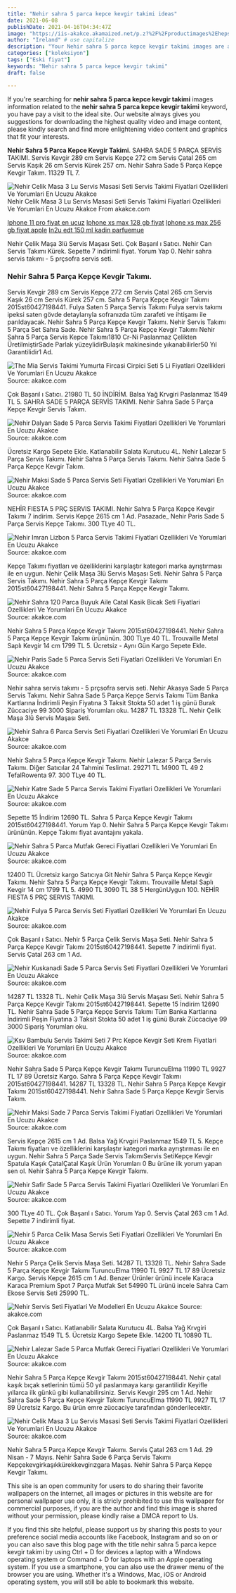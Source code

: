 ```yaml
---
title: "Nehir sahra 5 parca kepce kevgir takimi ideas"
date: 2021-06-08
publishDate: 2021-04-16T04:34:47Z
image: "https://iis-akakce.akamaized.net/p.z?%2F%2Fproductimages%2Ehepsiburada%2Enet%2Fs%2F42%2F600%2F10733375291442%2Ejpg"
author: "Ireland" # use capitalize
description: "Your Nehir sahra 5 parca kepce kevgir takimi images are available. Nehir sahra 5 parca kepce kevgir takimi are a topic that is being searched for and liked by netizens now. You can Download the Nehir sahra 5 parca kepce kevgir takimi files here. Get all royalty-free vectors."
categories: ["koleksiyon"]
tags: ["Eski fiyat"]
keywords: "Nehir sahra 5 parca kepce kevgir takimi"
draft: false

---
```


If you're searching for **nehir sahra 5 parca kepce kevgir takimi** images information related to the **nehir sahra 5 parca kepce kevgir takimi** keyword, you have pay a visit to the ideal  site.  Our website always  gives you  suggestions  for downloading  the highest  quality video and image  content, please kindly search and find more enlightening video content and graphics  that fit your interests.

**Nehir Sahra 5 Parca Kepce Kevgir Takimi**. SAHRA SADE 5 PARÇA SERVİS TAKIMI. Servis Kevgir 289 cm Servis Kepçe 272 cm Servis Çatal 265 cm Servis Kaşık 26 cm Servis Kürek 257 cm. Nehir Sahra Sade 5 Parça Kepçe Kevgir Takım. 11329 TL 7.

![Nehir Celik Masa 3 Lu Servis Masasi Seti Servis Takimi Fiyatlari Ozellikleri Ve Yorumlari En Ucuzu Akakce](https://iis-akakce.akamaized.net/p.z?%2F%2Fproductimages%2Ehepsiburada%2Enet%2Fs%2F42%2F600%2F10733375291442%2Ejpg "Nehir Celik Masa 3 Lu Servis Masasi Seti Servis Takimi Fiyatlari Ozellikleri Ve Yorumlari En Ucuzu Akakce")
Nehir Celik Masa 3 Lu Servis Masasi Seti Servis Takimi Fiyatlari Ozellikleri Ve Yorumlari En Ucuzu Akakce From akakce.com

[Iphone 11 pro fiyat en ucuz](/iphone-11-pro-fiyat-en-ucuz/)
[Iphone xs max 128 gb fiyat](/iphone-xs-max-128-gb-fiyat/)
[Iphone xs max 256 gb fiyat apple](/iphone-xs-max-256-gb-fiyat-apple/)
[In2u edt 150 ml kadin parfuemue](/in2u-edt-150-ml-kadin-parfuemue/)

Nehir Çelik Maşa 3lü Servis Maşası Seti. Çok Başarıl ı Satıcı. Nehir Can Servis Takımı Kürek. Sepette 7 indirimli fiyat. Yorum Yap 0. Nehir sahra servis takımı - 5 prçsofra servis seti.

### Nehir Sahra 5 Parça Kepçe Kevgir Takımı.

Servis Kevgir 289 cm Servis Kepçe 272 cm Servis Çatal 265 cm Servis Kaşık 26 cm Servis Kürek 257 cm. Sahra 5 Parça Kepçe Kevgir Takımı 2015st60427198441. Fulya Saten 5 Parça Servis Takımı Fulya servis takımı ipeksi saten gövde detaylarıyla sofranızda tüm zarafeti ve ihtişamı ile parıldayacak. Nehir Sahra 5 Parça Kepçe Kevgir Takımı. Nehir Servis Takımı 5 Parça Set Sahra Sade. Nehir Sahra 5 Parça Kepçe Kevgir Takımı Nehir Sahra 5 Parça Servis Kepce Takımı1810 Cr-Ni Paslanmaz Çelikten ÜretilmiştirSade Parlak yüzeylidirBulaşık makinesinde yıkanabilirler50 Yıl Garantilidir1 Ad.


![The Mia Servis Takimi Yumurta Fircasi Cirpici Seti 5 Li Fiyatlari Ozellikleri Ve Yorumlari En Ucuzu Akakce](https://cdn.akakce.com/iv/12088/100/1002950955z.jpg "The Mia Servis Takimi Yumurta Fircasi Cirpici Seti 5 Li Fiyatlari Ozellikleri Ve Yorumlari En Ucuzu Akakce")
Source: akakce.com

Çok Başarıl ı Satıcı. 21980 TL 50 İNDİRİM. Balsa Yağ Krvgiri Paslanmaz 1549 TL 5. SAHRA SADE 5 PARÇA SERVİS TAKIMI. Nehir Sahra Sade 5 Parça Kepçe Kevgir Servis Takım.

![Nehir Dalyan Sade 5 Parca Servis Takimi Fiyatlari Ozellikleri Ve Yorumlari En Ucuzu Akakce](https://cdn.akakce.com/nehir/nehir-dalyan-sade-5-parca-servis-takimi-z.jpg "Nehir Dalyan Sade 5 Parca Servis Takimi Fiyatlari Ozellikleri Ve Yorumlari En Ucuzu Akakce")
Source: akakce.com

Ücretsiz Kargo Sepete Ekle. Katlanabilir Salata Kurutucu 4L. Nehir Lalezar 5 Parça Servis Takımı. Nehir Sahra 5 Parça Servis Takımı. Nehir Sahra Sade 5 Parça Kepçe Kevgir Takım.

![Nehir Maksi Sade 5 Parca Servis Seti Fiyatlari Ozellikleri Ve Yorumlari En Ucuzu Akakce](https://cdn.akakce.com/nehir/nehir-maksi-sade-5-parca-x.jpg "Nehir Maksi Sade 5 Parca Servis Seti Fiyatlari Ozellikleri Ve Yorumlari En Ucuzu Akakce")
Source: akakce.com

NEHİR FIESTA 5 PRÇ SERVIS TAKIMI. Nehir Sahra 5 Parça Kepçe Kevgir Takımı 7 indirim. Servis Kepçe 2615 cm 1 Ad. Pasazade_ Nehir Paris Sade 5 Parça Servis Kepçe Takımı. 300 TLye 40 TL.

![Nehir Imran Lizbon 5 Parca Servis Takimi Fiyatlari Ozellikleri Ve Yorumlari En Ucuzu Akakce](https://cdn.akakce.com/nehir/nehir-imran-lizbon-5-parca-servis-takimi-z.jpg "Nehir Imran Lizbon 5 Parca Servis Takimi Fiyatlari Ozellikleri Ve Yorumlari En Ucuzu Akakce")
Source: akakce.com

Kepçe Takımı fiyatları ve özelliklerini karşılaştır kategori marka ayrıştırması ile en uygun. Nehir Çelik Maşa 3lü Servis Maşası Seti. Nehir Sahra 5 Parça Servis Takımı. Nehir Sahra 5 Parça Kepçe Kevgir Takımı 2015st60427198441. Nehir Sahra 5 Parça Kepçe Kevgir Takımı.

![Nehir Sahra 120 Parca Buyuk Aile Catal Kasik Bicak Seti Fiyatlari Ozellikleri Ve Yorumlari En Ucuzu Akakce](https://cdn.akakce.com/nehir/nehir-sahra-120-parca-buyuk-aile-catal-kasik-bicak-seti-z.jpg "Nehir Sahra 120 Parca Buyuk Aile Catal Kasik Bicak Seti Fiyatlari Ozellikleri Ve Yorumlari En Ucuzu Akakce")
Source: akakce.com

Nehir Sahra 5 Parça Kepçe Kevgir Takımı 2015st60427198441. Nehir Sahra 5 Parça Kepçe Kevgir Takımı ürününün. 300 TLye 40 TL. Trouvaille Metal Saplı Kevgir 14 cm 1799 TL 5. Ücretsiz - Aynı Gün Kargo Sepete Ekle.

![Nehir Paris Sade 5 Parca Servis Seti Fiyatlari Ozellikleri Ve Yorumlari En Ucuzu Akakce](https://cdn.akakce.com/nehir/nehir-paris-sade-5-parca-z.jpg "Nehir Paris Sade 5 Parca Servis Seti Fiyatlari Ozellikleri Ve Yorumlari En Ucuzu Akakce")
Source: akakce.com

Nehir sahra servis takımı - 5 prçsofra servis seti. Nehir Akasya Sade 5 Parça Servis Takımı. Nehir Sahra Sade 5 Parça Kepçe Servis Takımı Tüm Banka Kartlarına İndirimli Peşin Fiyatına 3 Taksit Stokta 50 adet 1 iş günü Burak Züccaciye 99 3000 Sipariş Yorumları oku. 14287 TL 13328 TL. Nehir Çelik Maşa 3lü Servis Maşası Seti.

![Nehir Sahra 6 Parca Servis Seti Fiyatlari Ozellikleri Ve Yorumlari En Ucuzu Akakce](https://cdn.akakce.com/nehir/nehir-sahra-6-parca-z.jpg "Nehir Sahra 6 Parca Servis Seti Fiyatlari Ozellikleri Ve Yorumlari En Ucuzu Akakce")
Source: akakce.com

Nehir Sahra 5 Parça Kepçe Kevgir Takımı. Nehir Lalezar 5 Parça Servis Takımı. Diğer Satıcılar 24 Tahmini Teslimat. 29271 TL 14900 TL 49 2 TefalRowenta 97. 300 TLye 40 TL.

![Nehir Katre Sade 5 Parca Servis Takimi Fiyatlari Ozellikleri Ve Yorumlari En Ucuzu Akakce](https://cdn.akakce.com/nehir/nehir-katre-sade-5-parca-servis-takimi-z.jpg "Nehir Katre Sade 5 Parca Servis Takimi Fiyatlari Ozellikleri Ve Yorumlari En Ucuzu Akakce")
Source: akakce.com

Sepette 15 İndirim 12690 TL. Sahra 5 Parça Kepçe Kevgir Takımı 2015st60427198441. Yorum Yap 0. Nehir Sahra 5 Parça Kepçe Kevgir Takımı ürününün. Kepçe Takımı fiyat avantajını yakala.

![Nehir Sahra 5 Parca Mutfak Gereci Fiyatlari Ozellikleri Ve Yorumlari En Ucuzu Akakce](https://cdn.akakce.com/nehir/nehir-sahra-5-parca-mutfak-gereci-z.jpg "Nehir Sahra 5 Parca Mutfak Gereci Fiyatlari Ozellikleri Ve Yorumlari En Ucuzu Akakce")
Source: akakce.com

12400 TL Ücretsiz kargo Satıcıya Git Nehir Sahra 5 Parça Kepçe Kevgir Takımı. Nehir Sahra 5 Parça Kepçe Kevgir Takımı. Trouvaille Metal Saplı Kevgir 14 cm 1799 TL 5. 4990 TL 3090 TL 38 5 HergünUygun 100. NEHİR FIESTA 5 PRÇ SERVIS TAKIMI.

![Nehir Fulya 5 Parca Servis Seti Fiyatlari Ozellikleri Ve Yorumlari En Ucuzu Akakce](https://cdn.akakce.com/nehir/nehir-fulya-5-parca-z.jpg "Nehir Fulya 5 Parca Servis Seti Fiyatlari Ozellikleri Ve Yorumlari En Ucuzu Akakce")
Source: akakce.com

Çok Başarıl ı Satıcı. Nehir 5 Parça Çelik Servis Maşa Seti. Nehir Sahra 5 Parça Kepçe Kevgir Takımı 2015st60427198441. Sepette 7 indirimli fiyat. Servis Çatal 263 cm 1 Ad.

![Nehir Kuskanadi Sade 5 Parca Servis Seti Fiyatlari Ozellikleri Ve Yorumlari En Ucuzu Akakce](https://cdn.akakce.com/nehir/nehir-kuskanadi-sade-5-parca-z.jpg "Nehir Kuskanadi Sade 5 Parca Servis Seti Fiyatlari Ozellikleri Ve Yorumlari En Ucuzu Akakce")
Source: akakce.com

14287 TL 13328 TL. Nehir Çelik Maşa 3lü Servis Maşası Seti. Nehir Sahra 5 Parça Kepçe Kevgir Takımı 2015st60427198441. Sepette 15 İndirim 12690 TL. Nehir Sahra Sade 5 Parça Kepçe Servis Takımı Tüm Banka Kartlarına İndirimli Peşin Fiyatına 3 Taksit Stokta 50 adet 1 iş günü Burak Züccaciye 99 3000 Sipariş Yorumları oku.

![Ksv Bambulu Servis Takimi Seti 7 Prc Kepce Kevgir Seti Krem Fiyatlari Ozellikleri Ve Yorumlari En Ucuzu Akakce](https://iis-akakce.akamaized.net/p.z?%2F%2Femrezuccaciye%2Exmlbankasi%2Ecom%2Fimage%2Fdata%2Fresimler%2Fthe%2Dmia%2Dservis%2Dtakimi%2Dyumurta%2Dfircasi%2Dcirpici%2Dseti%2D5%2Dli%2D15113%2Epng "Ksv Bambulu Servis Takimi Seti 7 Prc Kepce Kevgir Seti Krem Fiyatlari Ozellikleri Ve Yorumlari En Ucuzu Akakce")
Source: akakce.com

Nehir Sahra Sade 5 Parça Kepçe Kevgir Takımı TuruncuElma 11990 TL 9927 TL 17 89 Ücretsiz Kargo. Sahra 5 Parça Kepçe Kevgir Takımı 2015st60427198441. 14287 TL 13328 TL. Nehir Sahra 5 Parça Kepçe Kevgir Takımı 2015st60427198441. Nehir Sahra Sade 5 Parça Kepçe Kevgir Servis Takım.

![Nehir Maksi Sade 7 Parca Servis Takimi Fiyatlari Ozellikleri Ve Yorumlari En Ucuzu Akakce](https://iis-akakce.akamaized.net/p.z?%2F%2Femrezuccaciye%2Exmlbankasi%2Ecom%2Fimage%2Fdata%2Fresimler%2Fnehir%2Dmaksi%2Dservis%2Dtakimi%2D5%2Dprc%2Dsofra%2Dservis%2Dseti%2D13870%2Ejpg "Nehir Maksi Sade 7 Parca Servis Takimi Fiyatlari Ozellikleri Ve Yorumlari En Ucuzu Akakce")
Source: akakce.com

Servis Kepçe 2615 cm 1 Ad. Balsa Yağ Krvgiri Paslanmaz 1549 TL 5. Kepçe Takımı fiyatları ve özelliklerini karşılaştır kategori marka ayrıştırması ile en uygun. Nehir Sahra 5 Parça Sade Servis TakımıServis SetiKepçe Kevgir Spatula Kaşık ÇatalÇatal Kaşık Ürün Yorumları 0 Bu ürüne ilk yorum yapan sen ol. Nehir Sahra 5 Parça Kepçe Kevgir Takımı.

![Nehir Safir Sade 5 Parca Servis Takimi Fiyatlari Ozellikleri Ve Yorumlari En Ucuzu Akakce](https://cdn.akakce.com/nehir/nehir-safir-sade-5-parca-servis-takimi-z.jpg "Nehir Safir Sade 5 Parca Servis Takimi Fiyatlari Ozellikleri Ve Yorumlari En Ucuzu Akakce")
Source: akakce.com

300 TLye 40 TL. Çok Başarıl ı Satıcı. Yorum Yap 0. Servis Çatal 263 cm 1 Ad. Sepette 7 indirimli fiyat.

![Nehir 5 Parca Celik Masa Servis Seti Fiyatlari Ozellikleri Ve Yorumlari En Ucuzu Akakce](https://iis-akakce.akamaized.net/p.z?%2F%2Fst2%2Emyideasoft%2Ecom%2Fshop%2Fbl%2F52%2Fmyassets%2Fproducts%2F411%2F2021st0438%2Dnehir%2D5%2Dparca%2Dcelik%2Dmasa%2Dservis%2Dseti%2D1%2Ejpg%3Frevision%3D1610536447 "Nehir 5 Parca Celik Masa Servis Seti Fiyatlari Ozellikleri Ve Yorumlari En Ucuzu Akakce")
Source: akakce.com

Nehir 5 Parça Çelik Servis Maşa Seti. 14287 TL 13328 TL. Nehir Sahra Sade 5 Parça Kepçe Kevgir Takımı TuruncuElma 11990 TL 9927 TL 17 89 Ücretsiz Kargo. Servis Kepçe 2615 cm 1 Ad. Benzer Ürünler ürünü incele Karaca Karaca Premium Spot 7 Parça Mutfak Set 54990 TL ürünü incele Sahra Cam Ekose Servis Seti 25990 TL.

![Nehir Servis Seti Fiyatlari Ve Modelleri En Ucuzu Akakce](https://cdn.akakce.com/nehir/nehir-saray-sade-5-parca-servis-takimi-x.jpg "Nehir Servis Seti Fiyatlari Ve Modelleri En Ucuzu Akakce")
Source: akakce.com

Çok Başarıl ı Satıcı. Katlanabilir Salata Kurutucu 4L. Balsa Yağ Krvgiri Paslanmaz 1549 TL 5. Ücretsiz Kargo Sepete Ekle. 14200 TL 10890 TL.

![Nehir Lalezar Sade 5 Parca Mutfak Gereci Fiyatlari Ozellikleri Ve Yorumlari En Ucuzu Akakce](https://cdn.akakce.com/nehir/nehir-lalezar-sade-5-parca-mutfak-gereci-z.jpg "Nehir Lalezar Sade 5 Parca Mutfak Gereci Fiyatlari Ozellikleri Ve Yorumlari En Ucuzu Akakce")
Source: akakce.com

Nehir Sahra 5 Parça Kepçe Kevgir Takımı 2015st60427198441. Nehir çatal kaşık bıçak setlerinin tümü 50 yıl paslanmaya karşı garantilidir Keyifle yıllarca ilk günkü gibi kullanabilirsiniz. Servis Kevgir 295 cm 1 Ad. Nehir Sahra Sade 5 Parça Kepçe Kevgir Takımı TuruncuElma 11990 TL 9927 TL 17 89 Ücretsiz Kargo. Bu ürün emre züccaciye tarafından gönderilecektir.

![Nehir Celik Masa 3 Lu Servis Masasi Seti Servis Takimi Fiyatlari Ozellikleri Ve Yorumlari En Ucuzu Akakce](https://iis-akakce.akamaized.net/p.z?%2F%2Fproductimages%2Ehepsiburada%2Enet%2Fs%2F42%2F600%2F10733375291442%2Ejpg "Nehir Celik Masa 3 Lu Servis Masasi Seti Servis Takimi Fiyatlari Ozellikleri Ve Yorumlari En Ucuzu Akakce")
Source: akakce.com

Nehir Sahra 5 Parça Kepçe Kevgir Takımı. Servis Çatal 263 cm 1 Ad. 29 Nisan - 7 Mayıs. Nehir Sahra Sade 6 Parça Servis Takımı Kepçekevgirkaşıkkürekkevgirızgara Maşas. Nehir Sahra 5 Parça Kepçe Kevgir Takımı.

This site is an open community for users to do sharing their favorite wallpapers on the internet, all images or pictures in this website are for personal wallpaper use only, it is stricly prohibited to use this wallpaper for commercial purposes, if you are the author and find this image is shared without your permission, please kindly raise a DMCA report to Us.

If you find this site helpful, please support us by sharing this posts to your preference social media accounts like Facebook, Instagram and so on or you can also save this blog page with the title nehir sahra 5 parca kepce kevgir takimi by using Ctrl + D for devices a laptop with a Windows operating system or Command + D for laptops with an Apple operating system. If you use a smartphone, you can also use the drawer menu of the browser you are using. Whether it's a Windows, Mac, iOS or Android operating system, you will still be able to bookmark this website.
